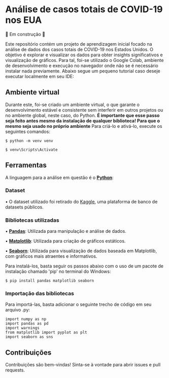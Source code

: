 # Análise de casos totais de COVID-19 nos EUA
🚧 Em construção 🚧

Este repositório contém um projeto de aprendizagem inicial focado na análise de dados dos casos totais de COVID-19 nos Estados Unidos. O objetivo é explorar e visualizar os dados para obter insights significativos e visualização de gráficos. Para tal, foi-se utilizado o Google Colab, ambiente de desenvolvimento e execução no navegador onde não se é necessário instalar nada previamente. Abaixo segue um pequeno tutorial caso deseje executar localmente em seu IDE:

## Ambiente virtual
Durante este, foi-se criado um ambiente virtual, o que garante o desenvolvimento estável e consistente sem interferir em outros projetos ou no ambiente global, neste caso, do Python. **É importante que esse passo seja feito antes mesmo da instalação de qualquer biblioteca! Para que o mesmo seja usado no próprio ambiente** Para criá-lo e ativá-lo, execute os seguintes comandos:

```
$ python -m venv venv

$ venv\Scripts\Activate
```

## Ferramentas 
A linguagem para a análise em questão é o **[Python](https://docs.python.org/pt-br/3/tutorial/)**:

### Dataset
•  O dataset utilizado foi retirado do [Kaggle](https://www.kaggle.com/), uma plataforma de banco de datasets públicos.

### Bibliotecas utilizadas
•  [**Pandas**](https://pandas.pydata.org/docs/getting_started/index.html#getting-started): Utilizada para manipulação e análise de dados.

•  [**Matplotlib**](https://matplotlib.org/stable/index.html): Utilizada para criação de gráficos estáticos.

•  [**Seaborn**](https://seaborn.pydata.org/tutorial.html): Utilizada para visualização de dados baseada em Matplotlib, com gráficos mais atraentes e informativos.

Para instalá-los, basta seguir os passos abaixo com o uso de um pacote de instalação chamado 'pip' no terminal do Windows:

```
$ pip install pandas matplotlib seaborn 
```
### Importação das bibliotecas
Para importá-las, basta adicionar o seguinte trecho de código em seu arquivo .py:

```
import numpy as np
import pandas as pd
import warnings
from matplotlib import pyplot as plt
import seaborn as sns
```

## Contribuições
Contribuições são bem-vindas! Sinta-se à vontade para abrir issues e pull requests.
